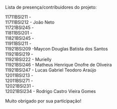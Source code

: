 Lista de presença/contribuidores do projeto:

11711BSI211 - <br/>
11711BSI212 - João Neto<br/>
11721BSI245 - <br/>
11811BSI201 - <br/>
11821BSI245 - <br/>
11911BSI211 - <br/>
11921BSI209 -Maycon Douglas Batista dos Santos <br/>
11921BSI219 - <br/>
11921BSI222 - Murielly<br/>
11921BSI246 - Matheus Henrique Onofre de Oliveira<br/>
11921BSI247 - Lucas Gabriel Teodoro Araújo<br/>
12011BSI213 - <br/>
12011BSI271 - <br/>
12021BSI231 - <br/>
12021BSI234 - Rodrigo Castro Vieira Gomes <br/> 

Muito obrigado por sua participação!
